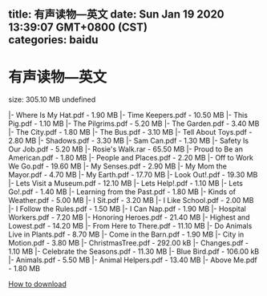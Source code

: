 
title: 有声读物—英文
date: Sun Jan 19 2020 13:39:07 GMT+0800 (CST)    
categories: baidu
---

# 有声读物—英文
size: 305.10 MB
 undefined
 
|- Where Is My Hat.pdf - 1.90 MB
|- Time Keepers.pdf - 10.50 MB
|- This Pig.pdf - 1.10 MB
|- The Pilgrims.pdf - 5.20 MB
|- The Garden.pdf - 3.40 MB
|- The City.pdf - 1.80 MB
|- The Bus.pdf - 3.10 MB
|- Tell About Toys.pdf - 2.80 MB
|- Shadows.pdf - 3.30 MB
|- Sam Can.pdf - 1.30 MB
|- Safety Is Our Job.pdf - 5.20 MB
|- Rosie's Walk.rar - 65.50 MB
|- Proud to Be an American.pdf - 1.80 MB
|- People and Places.pdf - 2.20 MB
|- Off to Work We Go.pdf - 19.60 MB
|- My Senses.pdf - 2.90 MB
|- My Mom the Mayor.pdf - 4.70 MB
|- My Earth.pdf - 17.70 MB
|- Look Out!.pdf - 19.30 MB
|- Lets Visit a Museum.pdf - 12.10 MB
|- Lets Help!.pdf - 1.10 MB
|- Lets Go!.pdf - 1.40 MB
|- Learning from the Past.pdf - 1.80 MB
|- Kinds of Weather.pdf - 5.00 MB
|- I Sit.pdf - 3.20 MB
|- I Like School.pdf - 2.00 MB
|- I Follow the Rules.pdf - 1.50 MB
|- I Can Nap.pdf - 1.90 MB
|- Hospital Workers.pdf - 7.20 MB
|- Honoring Heroes.pdf - 21.40 MB
|- Highest and Lowest.pdf - 14.20 MB
|- From Here to There.pdf - 11.10 MB
|- Do Animals Live in Plants.pdf - 8.70 MB
|- Come in the Barn.pdf - 1.90 MB
|- City in Motion.pdf - 3.80 MB
|- ChristmasTree.pdf - 292.00 kB
|- Changes.pdf - 1.10 MB
|- Celebrate the Seasons.pdf - 11.30 MB
|- Blue Bird.pdf - 106.00 kB
|- Animals.pdf - 5.50 MB
|- Animal Helpers.pdf - 13.40 MB
|- Above Me.pdf - 1.80 MB

[How to download](https://bpcam.bemobtrk.com/go/2ceec3aa-1ca2-46d6-b9ff-aaa5c184517c?jno=1887)